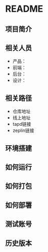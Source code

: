 # README

## 项目简介

## 相关人员
+ 产品：
+ 前端：
+ 后台：
+ 设计：

## 相关路径
+ 仓库地址
+ 线上地址
+ tapd链接
+ zeplin链接

## 环境搭建

## 如何运行

## 如何打包

## 如何部署

## 测试账号

## 历史版本
